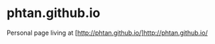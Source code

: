 phtan.github.io
===============

Personal page living at [http://phtan.github.io/]http://phtan.github.io/